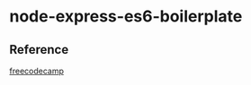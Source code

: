 # node-express-es6-boilerplate

## Reference
[freecodecamp](https://www.freecodecamp.org/news/how-to-enable-es6-and-beyond-syntax-with-node-and-express-68d3e11fe1ab/?fbclid=IwAR1mzzgQ1Lv4OtOF1SpAIpRhgrSe1Kstcz2Ci7LE4B5wmc4KpSR37ardqKQ)
